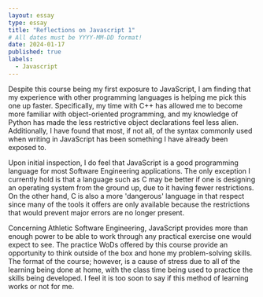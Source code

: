```yaml
---
layout: essay
type: essay
title: "Reflections on Javascript 1"
# All dates must be YYYY-MM-DD format!
date: 2024-01-17
published: true
labels:
  - Javascript
---
```


Despite this course being my first exposure to JavaScript, I am finding that my experience with other programming languages is helping me pick this one up faster. Specifically, my time with C++ has allowed me to become more familiar with object-oriented programming, and my knowledge of Python has made the less restrictive object declarations feel less alien. Additionally, I have found that most, if not all, of the syntax commonly used when writing in JavaScript has been something I have already been exposed to.

Upon initial inspection, I do feel that JavaScript is a good programming language for most Software Engineering applications. The only exception I currently hold is that a language such as C may be better if one is designing an operating system from the ground up, due to it having fewer restrictions. On the other hand, C is also a more 'dangerous' language in that respect since many of the tools it offers are only available because the restrictions that would prevent major errors are no longer present.

Concerning Athletic Software Engineering, JavaScript provides more than enough power to be able to work through any practical exercise one would expect to see. The practice WoDs offered by this course provide an opportunity to think outside of the box and hone my problem-solving skills. The format of the course; however, is a cause of stress due to all of the learning being done at home, with the class time being used to practice the skills being developed. I feel it is too soon to say if this method of learning works or not for me.
